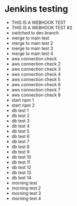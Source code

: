 # Jenkins testing

- THIS IS A WEBHOOK TEST
- THIS IS A WEBHOOK TEST #2
- switched to dev branch
- merge to main test
- merge to main test 2
- merge to main test 3
- merge to main test 4
- aws connection check
- aws connection check 2
- aws connection check 3
- aws connection check 4
- aws connection check 5
- aws connection check 6
- aws connection check 7
- aws connection check 8
- start npm 1
- start npm 2
- db test 1
- db test 2
- db test 3
- db test 4
- db test 5
- db test 6
- db test 7
- db test 8
- db test 9
- db test 10
- db test 11
- db test 12
- db test 13
- db test 14
- morning test
- morning test 2
- morning test 3
- morning test 4